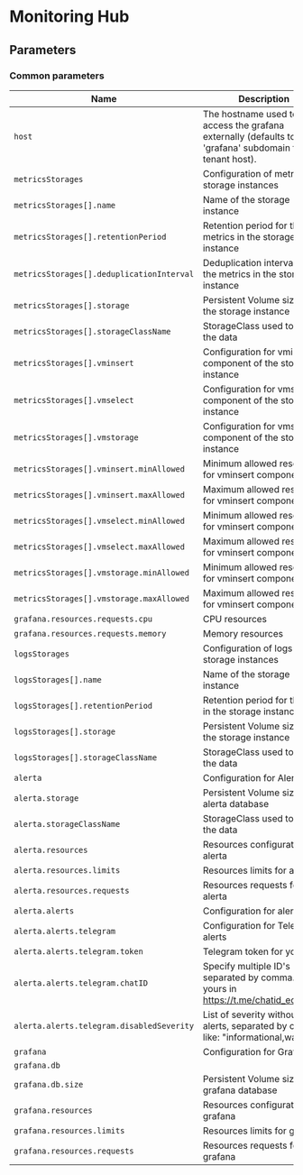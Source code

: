 # Monitoring Hub

## Parameters

### Common parameters

| Name                                      | Description                                                                                               | Type               | Value  |
| ----------------------------------------- | --------------------------------------------------------------------------------------------------------- | ------------------ | ------ |
| `host`                                    | The hostname used to access the grafana externally (defaults to 'grafana' subdomain for the tenant host). | `string`           | ``     |
| `metricsStorages`                         | Configuration of metrics storage instances                                                                | `[]metricsStorage` | `null` |
| `metricsStorages[].name`                  | Name of the storage instance                                                                              | `string`           |        |
| `metricsStorages[].retentionPeriod`       | Retention period for the metrics in the storage instance                                                  | `string`           |        |
| `metricsStorages[].deduplicationInterval` | Deduplication interval for the metrics in the storage instance                                            | `string`           |        |
| `metricsStorages[].storage`               | Persistent Volume size for the storage instance                                                           | `string`           |        |
| `metricsStorages[].storageClassName`      | StorageClass used to store the data                                                                       | `*string`          |        |
| `metricsStorages[].vminsert`              | Configuration for vminsert component of the storage instance                                              | `object`           |        |
| `metricsStorages[].vmselect`              | Configuration for vmselect component of the storage instance                                              | `object`           |        |
| `metricsStorages[].vmstorage`             | Configuration for vmstorage component of the storage instance                                             | `object`           |        |
| `metricsStorages[].vminsert.minAllowed`   | Minimum allowed resources for vminsert component                                                          | `object`           |        |
| `metricsStorages[].vminsert.maxAllowed`   | Maximum allowed resources for vminsert component                                                          | `object`           |        |
| `metricsStorages[].vmselect.minAllowed`   | Minimum allowed resources for vminsert component                                                          | `object`           |        |
| `metricsStorages[].vmselect.maxAllowed`   | Maximum allowed resources for vminsert component                                                          | `object`           |        |
| `metricsStorages[].vmstorage.minAllowed`  | Minimum allowed resources for vminsert component                                                          | `object`           |        |
| `metricsStorages[].vmstorage.maxAllowed`  | Maximum allowed resources for vminsert component                                                          | `object`           |        |
| `grafana.resources.requests.cpu`          | CPU resources                                                                                             | `*quantity`        |        |
| `grafana.resources.requests.memory`       | Memory resources                                                                                          | `*quantity`        |        |
| `logsStorages`                            | Configuration of logs storage instances                                                                   | `[]logsStorage`    | `null` |
| `logsStorages[].name`                     | Name of the storage instance                                                                              | `string`           |        |
| `logsStorages[].retentionPeriod`          | Retention period for the logs in the storage instance                                                     | `string`           |        |
| `logsStorages[].storage`                  | Persistent Volume size for the storage instance                                                           | `string`           |        |
| `logsStorages[].storageClassName`         | StorageClass used to store the data                                                                       | `*string`          |        |
| `alerta`                                  | Configuration for Alerta                                                                                  | `object`           | `null` |
| `alerta.storage`                          | Persistent Volume size for alerta database                                                                | `string`           |        |
| `alerta.storageClassName`                 | StorageClass used to store the data                                                                       | `string`           |        |
| `alerta.resources`                        | Resources configuration for alerta                                                                        | `object`           |        |
| `alerta.resources.limits`                 | Resources limits for alerta                                                                               | `object`           |        |
| `alerta.resources.requests`               | Resources requests for alerta                                                                             | `object`           |        |
| `alerta.alerts`                           | Configuration for alerts                                                                                  | `object`           |        |
| `alerta.alerts.telegram`                  | Configuration for Telegram alerts                                                                         | `object`           |        |
| `alerta.alerts.telegram.token`            | Telegram token for your bot                                                                               | `string`           |        |
| `alerta.alerts.telegram.chatID`           | Specify multiple ID's separated by comma. Get yours in https://t.me/chatid_echo_bot                       | `string`           |        |
| `alerta.alerts.telegram.disabledSeverity` | List of severity without alerts, separated by comma like: "informational,warning"                         | `string`           |        |
| `grafana`                                 | Configuration for Grafana                                                                                 | `object`           | `null` |
| `grafana.db`                              |                                                                                                           | `object`           |        |
| `grafana.db.size`                         | Persistent Volume size for grafana database                                                               | `string`           |        |
| `grafana.resources`                       | Resources configuration for grafana                                                                       | `object`           |        |
| `grafana.resources.limits`                | Resources limits for grafana                                                                              | `object`           |        |
| `grafana.resources.requests`              | Resources requests for grafana                                                                            | `object`           |        |
